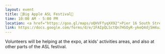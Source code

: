 ```yaml
---
layout: event
title: 🍎Big Apple ASL Festival🍎  
time: 10:00 AM - 5:00 PM
location: <a href="https://goo.gl/maps/oQHVFfyqXX92">Pier 16 South Street Seaport</a>, Manhattan
link: https://docs.google.com/forms/d/e/1FAIpQLSctQn7HSOyR-ykeQ4dj5H4uzvxRxgSsITii1CcuqfkHd9xy4w/viewform
---
```

Volunteers will be helping at the expo, at kids' activities areas, and also at other parts of the ASL festival.


